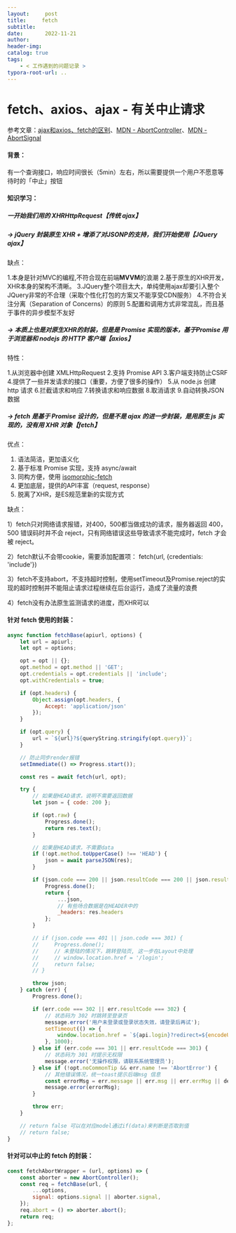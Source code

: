 ```yaml
---
layout:     post
title:     fetch
subtitle:  
date:       2022-11-21
author:     
header-img: 
catalog: true
tags:
    - < 工作遇到的问题记录 >
typora-root-url: ..
---
```




# fetch、axios、ajax - 有关中止请求

参考文章：[ajax和axios、fetch的区别](https://juejin.cn/post/6981250745735577613)、[MDN - AbortController](https://developer.mozilla.org/zh-CN/docs/Web/API/AbortController)、[MDN - AbortSignal](https://developer.mozilla.org/zh-CN/docs/Web/API/AbortSignal)

#### 背景：

有一个查询接口，响应时间很长（5min）左右，所以需要提供一个用户不愿意等待时的「中止」按钮

#### 知识学习：

##### 一开始我们用的 XHRHttpRequest【传统 ajax】  

##### -> jQuery 封装原生 XHR + 增添了对**JSONP**的支持，我们开始使用【JQuery ajax】

缺点：

1.本身是针对MVC的编程,不符合现在前端**MVVM**的浪潮
 2.基于原生的XHR开发，XHR本身的架构不清晰。
 3.JQuery整个项目太大，单纯使用ajax却要引入整个JQuery非常的不合理（采取个性化打包的方案又不能享受CDN服务）
 4.不符合关注分离（Separation of Concerns）的原则
 5.配置和调用方式非常混乱，而且基于事件的异步模型不友好

##### -> 本质上也是对原生XHR的封装，但是是 Promise 实现的版本，基于Promise 用于浏览器和 nodejs 的 HTTP 客户端【axios】

特性：

1.从浏览器中创建 XMLHttpRequest
 2.支持 Promise API
 3.客户端支持防止CSRF
 4.提供了一些并发请求的接口（重要，方便了很多的操作）
 5.从 node.js 创建 http 请求
 6.拦截请求和响应
 7.转换请求和响应数据
 8.取消请求
 9.自动转换JSON数据

##### -> fetch 是基于 Promise 设计的，但是不是 ajax 的进一步封装，是用原生 js 实现的，没有用 XHR 对象【fetch】

优点：

1. 语法简洁，更加语义化 
2. 基于标准 Promise 实现，支持 async/await 
3. 同构方便，使用 [isomorphic-fetch](https://github.com/matthew-andrews/isomorphic-fetch) 
4. 更加底层，提供的API丰富（request, response） 
5. 脱离了XHR，是ES规范里新的实现方式

缺点：

1）fetch只对网络请求报错，对400，500都当做成功的请求，服务器返回 400，500 错误码时并不会 reject，只有网络错误这些导致请求不能完成时，fetch 才会被 reject。

 2）fetch默认不会带cookie，需要添加配置项： fetch(url, {credentials: 'include'}) 

3）fetch不支持abort，不支持超时控制，使用setTimeout及Promise.reject的实现的超时控制并不能阻止请求过程继续在后台运行，造成了流量的浪费 

4）fetch没有办法原生监测请求的进度，而XHR可以



#### 针对 fetch 使用的封装：

``` js
async function fetchBase(apiurl, options) {
    let url = apiurl;
    let opt = options;

    opt = opt || {};
    opt.method = opt.method || 'GET';
    opt.credentials = opt.credentials || 'include';
    opt.withCredentials = true;

    if (opt.headers) {
        Object.assign(opt.headers, {
            Accept: 'application/json'
        });
    }

    if (opt.query) {
        url = `${url}?${queryString.stringify(opt.query)}`;
    }

    // 防止同步render报错
    setImmediate(() => Progress.start());

    const res = await fetch(url, opt);

    try {
        // 如果是HEAD请求，说明不需要返回数据
        let json = { code: 200 };

        if (opt.raw) {
            Progress.done();
            return res.text();
        }

        // 如果是HEAD请求，不需要data
        if (!opt.method.toUpperCase() !== 'HEAD') {
            json = await parseJSON(res);
        }

        if (json.code === 200 || json.resultCode === 200 || json.resultCode === 0) {
            Progress.done();
            return {
                ...json,
                // 有些场合数据是在HEADER中的
                _headers: res.headers
            };
        }

        // if (json.code === 401 || json.code === 301) {
        //     Progress.done();
        //     // 未登陆的情况下，跳转登陆页, 这一步在Layout中处理
        //     // window.location.href = '/login';
        //     return false;
        // }

        throw json;
    } catch (err) {
        Progress.done();

        if (err.code === 302 || err.resultCode === 302) {
            // 状态码为 302 时跳转至登录页
            message.error('用户未登录或登录状态失效，请登录后再试');
            setTimeout(() => {
                window.location.href = `${api.login}?redirect=${encodeURIComponent(window.location.href)}`;
            }, 1000);
        } else if (err.code === 301 || err.resultCode === 301) {
            // 状态码为 301 时提示无权限
            message.error('无操作权限，请联系系统管理员');
        } else if (!opt.noCommonTip && err.name !== 'AbortError') {
            // 其他错误情况，统一toast提示后端msg 信息
            const errorMsg = err.message || err.msg || err.errMsg || defaultErrorMessage;
            message.error(errorMsg);
        }

        throw err;
    }

    // return false 可以在对应model通过if(data)来判断是否取到值
    // return false;
}
```

#### 针对可以中止的 fetch 的封装：

```js
const fetchAbortWrapper = (url, options) => {
    const aborter = new AbortController();
    const req = fetchBase(url, {
        ...options,
        signal: options.signal || aborter.signal,
    });
    req.abort = () => aborter.abort();
    return req;
};
```
